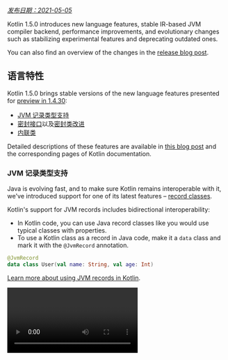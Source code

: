 [//]: # (title: Kotlin 1.5.0 的新特性)

_[发布日期：2021-05-05](releases.md#版本发布详情)_

Kotlin 1.5.0 introduces new language features, stable IR-based JVM compiler backend, performance improvements,
and evolutionary changes such as stabilizing experimental features and deprecating outdated ones.

You can also find an overview of the changes in the [release blog post](https://blog.jetbrains.com/kotlin/2021/04/kotlin-1-5-0-released/).

## 语言特性

Kotlin 1.5.0 brings stable versions of the new language features presented for [preview in 1.4.30](whatsnew1430.md#语言特性):
* [JVM 记录类型支持](#jvm-记录类型支持)
* [密封接口](#密封接口)以及[密封类改进](#包范围的密封类层次结构)
* [内联类](#内联类)

Detailed descriptions of these features are available in [this blog post](https://blog.jetbrains.com/kotlin/2021/02/new-language-features-preview-in-kotlin-1-4-30/)
and the corresponding pages of Kotlin documentation.

### JVM 记录类型支持

Java is evolving fast, and to make sure Kotlin remains interoperable with it, we've introduced support for one of its latest
features – [record classes](https://openjdk.java.net/jeps/395).

Kotlin's support for JVM records includes bidirectional interoperability:
* In Kotlin code, you can use Java record classes like you would use typical classes with properties.
* To use a Kotlin class as a record in Java code, make it a `data` class and mark it with the `@JvmRecord` annotation.

```kotlin
@JvmRecord
data class User(val name: String, val age: Int)
```

[Learn more about using JVM records in Kotlin](jvm-records.md).

<video href="iyEWXyuuseU" title="Support for JVM Records in Kotlin 1.5.0"/>

### 密封接口

Kotlin interfaces can now have the `sealed` modifier, which works on interfaces in the same way it works on classes: all
implementations of a sealed interface are known at compile time.

```kotlin
sealed interface Polygon
```

You can rely on that fact, for example, to write exhaustive `when` expressions.

```kotlin
fun draw(polygon: Polygon) = when (polygon) {
   is Rectangle -> // ...
   is Triangle -> // …
   // else is not needed - all possible implementations are covered
}

```

Additionally, sealed interfaces enable more flexible restricted class hierarchies because a class can directly inherit
more than one sealed interface.

```kotlin
class FilledRectangle: Polygon, Fillable
```

[Learn more about sealed interfaces](sealed-classes.md).

<video href="d_Mor21W_60" title="Sealed Interfaces and Sealed Classes Improvements"/>

### 包范围的密封类层次结构

Sealed classes can now have subclasses in all files of the same compilation unit
and the same package. Previously, all subclasses had to appear in the same file.

Direct subclasses may be top-level or nested inside any number of other named classes, named interfaces, or named objects.

The subclasses of a sealed class must have a name that is properly qualified – they cannot be local or anonymous objects.

[Learn more about sealed class hierarchies](sealed-classes.md#location-of-direct-subclasses).

### 内联类

Inline classes are a subset of [value-based](https://github.com/Kotlin/KEEP/blob/master/notes/value-classes.md) classes
that only hold values. You can use them as wrappers for a value of a certain type without the additional overhead that
comes from using memory allocations.

Inline classes can be declared with the `value` modifier before the name of the class:

```kotlin
value class Password(val s: String)
```

The JVM backend also requires a special `@JvmInline` annotation:

```kotlin
@JvmInline
value class Password(val s: String)
```

The `inline` modifier is now deprecated with a warning.

[Learn more about inline classes](inline-classes.md).

<video href="LpqvtgibbsQ" title="From Inline to Value Classes"/>

## Kotlin/JVM

Kotlin/JVM has received a number of improvements, both internal and user-facing. Here are the most notable among them:

* [稳定版 JVM IR 后端](#稳定版-jvm-ir-后端)
* [新的默认 JVM 目标：1.8](#新的默认-jvm-目标-1-8)
* [采用 invokedynamic 的 SAM 适配器](#采用-invokedynamic-的-sam-适配器)
* [采用 invokedynamic 的 lambda 表达式](#采用-invokedynamic-的-lambda-表达式)
* [@JvmDefault 与旧版 Xjvm-default 模式的弃用](#jvmdefault-与旧版-xjvm-default-模式的弃用)
* [处理可空性注解的改进](#处理可空性注解的改进)

### 稳定版 JVM IR 后端

The [IR-based backend](whatsnew14.md#新的-jvm-ir-后端) for the Kotlin/JVM compiler is now [Stable](components-stability.md)
and enabled by default.

Starting from [Kotlin 1.4.0](whatsnew14.md), early versions of the IR-based backend were available for preview, and it has
now become the default for language version `1.5`. The old backend is still used by default for earlier language versions.

You can find more details about the benefits of the IR backend and its future development in [this blog post](https://blog.jetbrains.com/kotlin/2021/02/the-jvm-backend-is-in-beta-let-s-make-it-stable-together/).

If you need to use the old backend in Kotlin 1.5.0, you can add the following lines to the project's configuration file:

* In Gradle:

 <tabs group="build-script">
 <tab title="Kotlin" group-key="kotlin">

 ```kotlin
 tasks.withType<org.jetbrains.kotlin.gradle.dsl.KotlinJvmCompile> {
   kotlinOptions.useOldBackend = true
 }
 ```

 </tab>
 <tab title="Groovy" group-key="groovy">

 ```groovy
 tasks.withType(org.jetbrains.kotlin.gradle.dsl.KotlinJvmCompile) {
  kotlinOptions.useOldBackend = true
 }
 ```

 </tab>
 </tabs>

* In Maven:

 ```xml
 <configuration>
     <args>
         <arg>-Xuse-old-backend</arg>
     </args>
 </configuration>
 ```

### 新的默认 JVM 目标：1.8

The default target version for Kotlin/JVM compilations is now `1.8`. The `1.6` target is deprecated.

If you need a build for JVM 1.6, you can still switch to this target. Learn how:

* [in Gradle](gradle.md#jvm-特有的属性)
* [in Maven](maven.md#jvm-特有的属性)
* [in the command-line compiler](compiler-reference.md#jvm-target-version)

### 采用 invokedynamic 的 SAM 适配器

Kotlin 1.5.0 now uses dynamic invocations (`invokedynamic`) for compiling SAM (Single Abstract Method) conversions:
* Over any expression if the SAM type is a [Java interface](java-interop.md#sam-转换)
* Over lambda if the SAM type is a [Kotlin functional interface](fun-interfaces.md#sam-转换)

The new implementation uses [`LambdaMetafactory.metafactory()`](https://docs.oracle.com/javase/8/docs/api/java/lang/invoke/LambdaMetafactory.html#metafactory-java.lang.invoke.MethodHandles.Lookup-java.lang.String-java.lang.invoke.MethodType-java.lang.invoke.MethodType-java.lang.invoke.MethodHandle-java.lang.invoke.MethodType-)
and auxiliary wrapper classes are no longer generated during compilation. This decreases the size of the application's JAR,
which improves the JVM startup performance.

To roll back to the old implementation scheme based on anonymous class generation, add the compiler option `-Xsam-conversions=class`.

Learn how to add compiler options in [Gradle](gradle.md#编译器选项), [Maven](maven.md#指定编译器选项), and the [command-line compiler](compiler-reference.md#编译器选项).

### 采用 invokedynamic 的 lambda 表达式

> Compiling plain Kotlin lambdas into invokedynamic is [Experimental](components-stability.md). It may be dropped or changed at any time.
> Opt-in is required (see details below), and you should use it only for evaluation purposes. We would appreciate hearing your feedback on it in [YouTrack](https://youtrack.jetbrains.com/issue/KT-45375).
>
{type="warning"}

Kotlin 1.5.0 is introducing experimental support for compiling plain Kotlin lambdas (which are not converted to an instance
of a functional interface) into dynamic invocations (`invokedynamic`). The implementation produces lighter binaries by using
[`LambdaMetafactory.metafactory()`](https://docs.oracle.com/javase/8/docs/api/java/lang/invoke/LambdaMetafactory.html#metafactory-java.lang.invoke.MethodHandles.Lookup-java.lang.String-java.lang.invoke.MethodType-java.lang.invoke.MethodType-java.lang.invoke.MethodHandle-java.lang.invoke.MethodType-),
which effectively generates the necessary classes at runtime. Currently, it has three limitations compared to ordinary
lambda compilation:

* A lambda compiled into invokedynamic is not serializable.
* Calling `toString()` on such a lambda produces a less readable string representation.
* Experimental [`reflect`](https://kotlinlang.org/api/latest/jvm/stdlib/kotlin.reflect.jvm/reflect.html) API does not support lambdas created with `LambdaMetafactory`.

To try this feature, add the `-Xlambdas=indy` compiler option. We would be grateful if you could share your feedback on it using
this [YouTrack ticket](https://youtrack.jetbrains.com/issue/KT-45375).

Learn how to add compiler options in [Gradle](gradle.md#编译器选项), [Maven](maven.md#指定编译器选项), and [command-line compiler](compiler-reference.md#编译器选项).

### @JvmDefault 与旧版 Xjvm-default 模式的弃用

Prior to Kotlin 1.4.0, there was the `@JvmDefault` annotation along with `-Xjvm-default=enable` and `-Xjvm-default=compatibility`
modes. They served to create the JVM default method for any particular non-abstract member in the Kotlin interface.

In Kotlin 1.4.0, we [introduced the new `Xjvm-default` modes](https://blog.jetbrains.com/kotlin/2020/07/kotlin-1-4-m3-generating-default-methods-in-interfaces/),
which switch on default method generation for the whole project.

In Kotlin 1.5.0, we are deprecating `@JvmDefault` and the old Xjvm-default modes: `-Xjvm-default=enable` and `-Xjvm-default=compatibility`.

[Learn more about default methods in the Java interop](java-to-kotlin-interop.md#接口中的默认方法).

### 处理可空性注解的改进

Kotlin supports handling type nullability information from Java with [nullability annotations](java-interop.md#可空性注解).
Kotlin 1.5.0 introduces a number of improvements for the feature:

* It reads nullability annotations on type arguments in compiled Java libraries that are used as dependencies.
* It supports nullability annotations with the `TYPE_USE` target for:
  * Arrays
  * Varargs
  * Fields
  * Type parameters and their bounds
  * Type arguments of base classes and interfaces
* If a nullability annotation has multiple targets applicable to a type, and one of these targets is `TYPE_USE`, then `TYPE_USE` is preferred.
  For example, the method signature `@Nullable String[] f()` becomes `fun f(): Array<String?>!` if `@Nullable` supports both
  `TYPE_USE` and `METHOD`as targets.

For these newly supported cases, using the wrong type nullability when calling Java from Kotlin produces warnings.
Use the `-Xtype-enhancement-improvements-strict-mode` compiler option to enable strict mode for these cases (with error reporting).

[Learn more about null-safety and platform types](java-interop.md#空安全与平台类型).

## Kotlin/Native

Kotlin/Native is now more performant and stable. The notable changes are:
* [性能提升](#性能提升)
* [停用内存泄漏检测器](#停用内存泄漏检测器)

### 性能提升

In 1.5.0, Kotlin/Native is receiving a set of performance improvements that speed up both compilation and execution.

[Compiler caches](https://blog.jetbrains.com/kotlin/2020/03/kotlin-1-3-70-released/#kotlin-native) are now supported in
debug mode for `linuxX64` (only on Linux hosts) and `iosArm64` targets. With compiler caches enabled, most debug compilations
complete much faster, except for the first one. Measurements showed about a 200% speed increase on our test projects.

To use compiler caches for new targets, opt in by adding the following lines to the project's `gradle.properties`:
* For `linuxX64` : `kotlin.native.cacheKind.linuxX64=static`
* For `iosArm64`: `kotlin.native.cacheKind.iosArm64=static`

If you encounter any issues after enabling the compiler caches, please report them to our issue tracker [YouTrack](https://kotl.in/issue).

Other improvements speed up the execution of Kotlin/Native code:
* Trivial property accessors are inlined.
* `trimIndent()` on string literals is evaluated during the compilation.

### 停用内存泄漏检测器

The built-in Kotlin/Native memory leak checker has been disabled by default.

It was initially designed for internal use, and it is able to find leaks only in a limited number of cases, not all of them.
Moreover, it later turned out to have issues that can cause application crashes. So we've decided to turn off the memory leak checker.

The memory leak checker can still be useful for certain cases, for example, unit testing. For these cases, you can enable
it by adding the following line of code:

```kotlin
Platform.isMemoryLeakCheckerActive = true
```

Note that enabling the checker for the application runtime is not recommended.

## Kotlin/JS

Kotlin/JS is receiving evolutionary changes in 1.5.0. We're continuing our work on moving the [JS IR compiler backend](js-ir-compiler.md)
towards stable and shipping other updates:

* [将 webpack 升级到版本 5](#升级到-webpack-5)
* [用于 IR 编译器的框架与库](#用于-ir-编译器的框架与库)

### 升级到 webpack 5

The Kotlin/JS Gradle plugin now uses webpack 5 for browser targets instead of webpack 4. This is a major webpack upgrade
that brings incompatible changes. If you're using a custom webpack configuration, be sure to check the [webpack 5 release notes](https://webpack.js.org/blog/2020-10-10-webpack-5-release/).

[Learn more about bundling Kotlin/JS projects with webpack](js-project-setup.md#webpack-绑定).

### 用于 IR 编译器的框架与库

> The Kotlin/JS IR compiler is in [Alpha](components-stability.md). It may change incompatibly and require manual migration
>in the future. We would appreciate your feedback on it in [YouTrack](https://youtrack.jetbrains.com/issues/KT).
>
{type="warning"}

Along with working on the IR-based backend for Kotlin/JS compiler, we encourage and help library authors to build their
projects in `both` mode. This means they are able to produce artifacts for both Kotlin/JS compilers, therefore growing
the ecosystem for the new compiler.

Many well-known frameworks and libraries are already available for the IR backend: [KVision](https://kvision.io/), [fritz2](https://www.fritz2.dev/),
[doodle](https://github.com/nacular/doodle), and others. If you're using them in your project, you can already build it
with the IR backend and see the benefits it brings.

If you're writing your own library, [compile it in the 'both' mode](js-ir-compiler.md#为-ir-编译器创作具有向后兼容性的库)
so that your clients can also use it with the new compiler.


## Kotlin 多平台

In Kotlin 1.5.0, [choosing a testing dependency for each platform has been simplified](#简化多平台项目中的测试依赖项用法)
and it is now done automatically by the Gradle plugin.

A new [API for getting a char category is now available in multiplatform projects](#用于获取字符类别的新版-api-现已对多平台代码可用).

## 标准库

The standard library has received a range of changes and improvements, from stabilizing experimental parts to adding new features:

* [稳定版无符号整数类型](#稳定版无符号整数类型)
* [稳定版用于大小写文本的区域设置无关 API](#稳定版用于大小写文本的区域设置无关-api)
* [稳定版字符到整数转换 API](#稳定版字符到整数转换-api)
* [稳定版 Path API](#稳定版-path-api)
* [趋负无穷截尾的除余运算](#趋负无穷截尾的除余运算)
* [Duration API 变更](#duration-api-变更)
* [用于获取字符类别的新版 API 现已对多平台代码可用](#用于获取字符类别的新版-api-现已对多平台代码可用)
* [新的集合函数 firstNotNullOf()](#新的集合函数-firstnotnullof)
* [String?.toBoolean() 的严格版本](#string-toboolean-的严格版本)

You can learn more about the standard library changes in [this blog post](https://blog.jetbrains.com/kotlin/2021/04/kotlin-1-5-0-rc-released).

<video href="MyTkiT2I6-8" title="New Standard Library Features"/>

### 稳定版无符号整数类型

The `UInt`, `ULong`, `UByte`, `UShort` unsigned integer types are now [Stable](components-stability.md). The same goes
for operations on these types, ranges, and progressions of them. Unsigned arrays and operations on them remain in Beta.

[Learn more about unsigned integer types](unsigned-integer-types.md).

### 稳定版用于大小写文本的区域设置无关 API

This release brings a new locale-agnostic API for uppercase/lowercase text conversion. It provides an alternative to the
`toLowerCase()`, `toUpperCase()`, `capitalize()`, and `decapitalize()` API functions, which are locale-sensitive.
The new API helps you avoid errors due to different locale settings.

Kotlin 1.5.0 provides the following fully [Stable](components-stability.md) alternatives:

* For `String` functions:

  |**早期版本**|**1.5.0 的另一选择**|
  | --- | --- |
  |`String.toUpperCase()`|`String.uppercase()`|
  |`String.toLowerCase()`|`String.lowercase()`|
  |`String.capitalize()`|`String.replaceFirstChar { it.uppercase() }`|
  |`String.decapitalize()`|`String.replaceFirstChar { it.lowercase() }`|

* For `Char` functions:

  |**早期版本**|**1.5.0 的另一选择**|
  | --- | --- |
  |`Char.toUpperCase()`|`Char.uppercaseChar(): Char`<br/>`Char.uppercase(): String`|
  |`Char.toLowerCase()`|`Char.lowercaseChar(): Char`<br/>`Char.lowercase(): String`|
  |`Char.toTitleCase()`|`Char.titlecaseChar(): Char`<br/>`Char.titlecase(): String`|

> For Kotlin/JVM, there are also overloaded `uppercase()`, `lowercase()`, and `titlecase()` functions with an explicit
> `Locale` parameter.
>
{type="note"}

The old API functions are marked as deprecated and will be removed in a future release.

See the full list of changes to the text processing functions in [KEEP](https://github.com/Kotlin/KEEP/blob/master/proposals/stdlib/locale-agnostic-case-conversions.md).

### 稳定版字符到整数转换 API

Starting from Kotlin 1.5.0, new char-to-code and char-to-digit conversion functions are [Stable](components-stability.md).
These functions replace the current API functions, which were often confused with the similar string-to-Int conversion.

The new API removes this naming confusion, making the code behavior more transparent and unambiguous.

This release introduces `Char` conversions that are divided into the following sets of clearly named functions:

* Functions to get the integer code of `Char` and to construct `Char` from the given code:

 ```kotlin
 fun Char(code: Int): Char
 fun Char(code: UShort): Char
 val Char.code: Int
 ```

* Functions to convert `Char` to the numeric value of the digit it represents:

 ```kotlin
 fun Char.digitToInt(radix: Int): Int
 fun Char.digitToIntOrNull(radix: Int): Int?
 ```

* An extension function for `Int` to convert the non-negative single digit it represents to the corresponding `Char` representation:

 ```kotlin
 fun Int.digitToChar(radix: Int): Char
 ```

The old conversion APIs, including `Number.toChar()` with its implementations (all except `Int.toChar()`) and `Char` extensions for conversion to a
numeric type, like `Char.toInt()`, are now deprecated.

[Learn more about the char-to-integer conversion API in KEEP](https://github.com/Kotlin/KEEP/blob/master/proposals/stdlib/char-int-conversions.md).

### 稳定版 Path API

The [experimental Path API](https://kotlinlang.org/api/latest/jvm/stdlib/kotlin.io.path/java.nio.file.-path/) with extensions
for `java.nio.file.Path` is now [Stable](components-stability.md).

```kotlin
// construct path with the div (/) operator
val baseDir = Path("/base")
val subDir = baseDir / "subdirectory"

// list files in a directory
val kotlinFiles: List<Path> = Path("/home/user").listDirectoryEntries("*.kt")
```

[Learn more about the Path API](whatsnew1420.md#java-nio-file-path-的扩展).

### 趋负无穷截尾的除余运算

New operations for modular arithmetics have been added to the standard library:
* `floorDiv()` returns the result of [floored division](https://en.wikipedia.org/wiki/Floor_and_ceiling_functions). It is available for integer types.
* `mod()` returns the remainder of floored division (_modulus_). It is available for all numeric types.

These operations look quite similar to the existing [division of integers](numbers.md#operations-on-numbers) and [rem()](https://kotlinlang.org/api/latest/jvm/stdlib/kotlin/-int/rem.html)
function (or the `%`operator), but they work differently on negative numbers:
* `a.floorDiv(b)` differs from a regular `/` in that `floorDiv` rounds the result down (towards the lesser integer),
  whereas `/` truncates the result to the integer closer to 0.
* `a.mod(b)` is the difference between `a` and `a.floorDiv(b) * b`. It's either zero or has the same sign as `b`,
  while `a % b` can have a different one.

```kotlin
fun main() {
//sampleStart
    println("Floored division -5/3: ${(-5).floorDiv(3)}")
    println( "Modulus: ${(-5).mod(3)}")
    
    println("Truncated division -5/3: ${-5 / 3}")
    println( "Remainder: ${-5 % 3}")
//sampleEnd    
}
```
{kotlin-runnable="true" kotlin-min-compiler-version="1.5"}

### Duration API 变更

> The Duration API is [Experimental](components-stability.md). It may be dropped or changed at any time.
> Use it only for evaluation purposes. We would appreciate hearing your feedback on it in [YouTrack](https://youtrack.jetbrains.com/issues/KT).
>
{type="warning"}

There is an experimental [Duration](https://kotlinlang.org/api/latest/jvm/stdlib/kotlin.time/-duration/) class for representing
duration amounts in different time units. In 1.5.0, the Duration API has received the following changes:

* Internal value representation now uses `Long` instead of `Double` to provide better precision.
* There is a new API for conversion to a particular time unit in `Long`. It comes to replace the old API, which operates
  with `Double` values and is now deprecated. For example, [`Duration.inWholeMinutes`](https://kotlinlang.org/api/latest/jvm/stdlib/kotlin.time/-duration/in-whole-minutes.html) returns the value of the duration
  expressed as `Long` and replaces `Duration.inMinutes`.
* There are new companion functions for constructing a `Duration` from a number. For example, [`Duration.seconds(Int)`](https://kotlinlang.org/api/latest/jvm/stdlib/kotlin.time/-duration/seconds.html)
  creates a `Duration` object representing an integer number of seconds. Old extension properties like `Int.seconds` are now deprecated.

```kotlin
import kotlin.time.Duration
import kotlin.time.ExperimentalTime

@ExperimentalTime
fun main() {
//sampleStart
    val duration = Duration.milliseconds(120000)
    println("There are ${duration.inWholeSeconds} seconds in ${duration.inWholeMinutes} minutes")
//sampleEnd
}
```
{kotlin-runnable="true" kotlin-min-compiler-version="1.5"}

### 用于获取字符类别的新版 API 现已对多平台代码可用

Kotlin 1.5.0 introduces the new API for getting a character's category according to Unicode in multiplatform projects.
Several functions are now available in all the platforms and in the common code.

Functions for checking whether a char is a letter or a digit:
* [`Char.isDigit()`](https://kotlinlang.org/api/latest/jvm/stdlib/kotlin.text/is-digit.html)
* [`Char.isLetter()`](https://kotlinlang.org/api/latest/jvm/stdlib/kotlin.text/is-letter.html)
* [`Char.isLetterOrDigit()`](https://kotlinlang.org/api/latest/jvm/stdlib/kotlin.text/is-letter-or-digit.html)

```kotlin
fun main() {
//sampleStart
    val chars = listOf('a', '1', '+')
    val (letterOrDigitList, notLetterOrDigitList) = chars.partition { it.isLetterOrDigit() }
    println(letterOrDigitList) // [a, 1]
    println(notLetterOrDigitList) // [+]
//sampleEnd    
}
```
{kotlin-runnable="true" kotlin-min-compiler-version="1.5"}

Functions for checking the case of a char:
* [`Char.isLowerCase()`](https://kotlinlang.org/api/latest/jvm/stdlib/kotlin.text/is-lower-case.html)
* [`Char.isUpperCase()`](https://kotlinlang.org/api/latest/jvm/stdlib/kotlin.text/is-upper-case.html)
* [`Char.isTitleCase()`](https://kotlinlang.org/api/latest/jvm/stdlib/kotlin.text/is-title-case.html)

```kotlin
fun main() {
//sampleStart
    val chars = listOf('ǅ', 'ǈ', 'ǋ', 'ǲ', '1', 'A', 'a', '+')
    val (titleCases, notTitleCases) = chars.partition { it.isTitleCase() }
    println(titleCases) // [ǅ, ǈ, ǋ, ǲ]
    println(notTitleCases) // [1, A, a, +]
//sampleEnd    
}
```
{kotlin-runnable="true" kotlin-min-compiler-version="1.5"}

Some other functions:
* [`Char.isDefined()`](https://kotlinlang.org/api/latest/jvm/stdlib/kotlin.text/is-defined.html)
* [`Char.isISOControl()`](https://kotlinlang.org/api/latest/jvm/stdlib/kotlin.text/is-i-s-o-control.html)

The property [`Char.category`](https://kotlinlang.org/api/latest/jvm/stdlib/kotlin.text/category.html) and its return type
enum class [`CharCategory`](https://kotlinlang.org/api/latest/jvm/stdlib/kotlin.text/-char-category/), which indicates
a char's general category according to Unicode, are now also available in multiplatform projects.

[Learn more about characters](characters.md).

### 新的集合函数 firstNotNullOf()

The new [`firstNotNullOf()`](https://kotlinlang.org/api/latest/jvm/stdlib/kotlin.collections/first-not-null-of.html) and [`firstNotNullOfOrNull()`](https://kotlinlang.org/api/latest/jvm/stdlib/kotlin.collections/first-not-null-of-or-null.html)
functions combine [`mapNotNull()`](https://kotlinlang.org/api/latest/jvm/stdlib/kotlin.collections/map-not-null.html)
with [`first()`](https://kotlinlang.org/api/latest/jvm/stdlib/kotlin.collections/first.html) or [`firstOrNull()`](https://kotlinlang.org/api/latest/jvm/stdlib/kotlin.collections/first-or-null.html).
They map the original collection with the custom selector function and return the first non-null value. If there is no such value,
`firstNotNullOf()` throws an exception, and `firstNotNullOfOrNull()` returns null.

```kotlin
fun main() {
//sampleStart
    val data = listOf("Kotlin", "1.5")
    println(data.firstNotNullOf(String::toDoubleOrNull))
    println(data.firstNotNullOfOrNull(String::toIntOrNull))
//sampleEnd
}
```
{kotlin-runnable="true" kotlin-min-compiler-version="1.5"}

### String?.toBoolean() 的严格版本

Two new functions introduce case-sensitive strict versions of the existing [String?.toBoolean()](https://kotlinlang.org/api/latest/jvm/stdlib/kotlin.text/to-boolean.html):
* [`String.toBooleanStrict()`](https://kotlinlang.org/api/latest/jvm/stdlib/kotlin.text/to-boolean-strict.html) throws an exception for all inputs except the literals `true` and `false`.
* [`String.toBooleanStrictOrNull()`](https://kotlinlang.org/api/latest/jvm/stdlib/kotlin.text/to-boolean-strict-or-null.html) returns null for all inputs except the literals `true` and `false`.

```kotlin
fun main() {
//sampleStart
    println("true".toBooleanStrict())
    println("1".toBooleanStrictOrNull())
    // println("1".toBooleanStrict()) // Exception
//sampleEnd    
}
```
{kotlin-runnable="true" kotlin-min-compiler-version="1.5"}

## kotlin-test 库
The [kotlin-test](https://kotlinlang.org/api/latest/kotlin.test/) library introduces some new features:
* [简化多平台项目中的测试依赖项用法](#简化多平台项目中的测试依赖项用法)
* [Kotlin/JVM 源代码集测试框架的自动选择](#kotlin-jvm-源代码集测试框架的自动选择)
* [断言函数更新](#断言函数更新)

### 简化多平台项目中的测试依赖项用法

Now you can use the `kotlin-test` dependency to add dependencies for testing in the `commonTest` source set, and the 
Gradle plugin will infer the corresponding platform dependencies for each test source set:
* `kotlin-test-junit` for JVM source sets, see [automatic choice of a testing framework for Kotlin/JVM source sets](#kotlin-jvm-源代码集测试框架的自动选择)
* `kotlin-test-js` for Kotlin/JS source sets
* `kotlin-test-common` and `kotlin-test-annotations-common` for common source sets
* No extra artifact for Kotlin/Native source sets

Additionally, you can use the `kotlin-test` dependency in any shared or platform-specific source set.

An existing kotlin-test setup with explicit dependencies will continue to work both in Gradle and in Maven.

Learn more about [setting dependencies on test libraries](gradle.md#set-dependencies-on-test-libraries).

### Kotlin/JVM 源代码集测试框架的自动选择

The Gradle plugin now chooses and adds a dependency on a testing framework automatically. All you need to do is add
the dependency `kotlin-test` in the common source set.

Gradle uses JUnit 4 by default. Therefore, the `kotlin("test")` dependency resolves to the variant for JUnit 4, 
namely `kotlin-test-junit`:

<tabs group="build-script">
<tab title="Kotlin" group-key="kotlin">

```kotlin
kotlin {
    sourceSets {
        val commonTest by getting {
            dependencies {
                implementation(kotlin("test")) // This brings the dependency
                                               // on JUnit 4 transitively
            }
        }
    }
}
```

</tab>
<tab title="Groovy" group-key="groovy">

```groovy
kotlin {
    sourceSets {
        commonTest {
            dependencies {
                implementation kotlin("test") // This brings the dependency 
                                              // on JUnit 4 transitively
            }
        }
    }
}
```

</tab>
</tabs>

You can choose JUnit 5 or TestNG by calling [`useJUnitPlatform()`]( https://docs.gradle.org/current/javadoc/org/gradle/api/tasks/testing/Test.html#useJUnitPlatform)
or [`useTestNG()`](https://docs.gradle.org/current/javadoc/org/gradle/api/tasks/testing/Test.html#useTestNG) in the test task:

```groovy
tasks {
    test {
        // enable TestNG support
        useTestNG()
        // or
        // enable JUnit Platform (a.k.a. JUnit 5) support
        useJUnitPlatform()
    }
}
```

You can disable automatic testing framework selection by adding the line `kotlin.test.infer.jvm.variant=false`
to the project's `gradle.properties`.

Learn more about [setting dependencies on test libraries](gradle.md#set-dependencies-on-test-libraries).

### 断言函数更新

This release brings new assertion functions and improves the existing ones.

The `kotlin-test` library now has the following features:

* **检测值的类型**

  You can use the new `assertIs<T>` and `assertIsNot<T>` to check the type of a value:

  ```kotlin
  @Test
  fun testFunction() {
      val s: Any = "test"
      assertIs<String>(s)  // throws AssertionError mentioning the actual type of s if the assertion fails
      // can now print s.length because of contract in assertIs
      println("${s.length}")
  }
  ```

  Because of type erasure, this assert function only checks whether the `value` is of the `List` type in the following example and doesn't check whether it's a list of the particular `String` element type:  `assertIs<List<String>>(value)`.

* **比较数组、序列以及任意可迭代容器的内容**

  There is a new set of overloaded `assertContentEquals()` functions for comparing content for different collections that don't implement [structural equality](equality.md#结构相等):

  ```kotlin
  @Test
  fun test() {
      val expectedArray = arrayOf(1, 2, 3)
      val actualArray = Array(3) { it + 1 }
      assertContentEquals(expectedArray, actualArray)
  }
  ```

* **`Double` and `Float` 数值的 `assertEquals()` 与 `assertNotEquals()` 的新的重载**

  There are new overloads for the `assertEquals()` function that make it possible to compare two `Double` or `Float` numbers with absolute precision. The precision value is specified as the third parameter of the function:

  ```kotlin
   @Test
  fun test() {
      val x = sin(PI)

      // precision parameter
      val tolerance = 0.000001

      assertEquals(0.0, x, tolerance)
  }
  ```

* **用于检测集合与元素内容的新函数**

  You can now check whether the collection or element contains something with the `assertContains()` function.
  You can use it with Kotlin collections and elements that have the `contains()` operator, such as `IntRange`, `String`, and others:

  ```kotlin
  @Test
  fun test() {
      val sampleList = listOf<String>("sample", "sample2")
      val sampleString = "sample"
      assertContains(sampleList, sampleString)  // element in collection
      assertContains(sampleString, "amp")       // substring in string
  }
  ```

* **`assertTrue()`、 `assertFalse()`、 `expect()` 现在是内联函数**

  From now on, you can use these as inline functions, so it's possible to call [suspend functions](composing-suspending-functions.md) inside a lambda expression:

  ```kotlin
  @Test
  fun test() = runBlocking<Unit> {
      val deferred = async { "Kotlin is nice" }
      assertTrue("Kotlin substring should be present") {
          deferred.await() .contains("Kotlin")
      }
  }
  ```

## kotlinx 库

Along with Kotlin 1.5.0, we are releasing new versions of the kotlinx libraries:
* `kotlinx.coroutines` [1.5.0-RC](#coroutines-1-5-0-rc)
* `kotlinx.serialization` [1.2.1](#serialization-1-2-1)
* `kotlinx-datetime` [0.2.0](#datetime-0-2-0)

### coroutines 1.5.0-RC

`kotlinx.coroutines` [1.5.0-RC](https://github.com/Kotlin/kotlinx.coroutines/releases/tag/1.5.0-RC) is here with:
* [New channels API](channels.md)
* Stable [reactive integrations](async-programming.md#反应式扩展)
* And more

Starting with Kotlin 1.5.0, [experimental coroutines](whatsnew14.md#排除弃用的实验性协程)
are disabled and the `-Xcoroutines=experimental` flag is no longer supported.

Learn more in the [changelog](https://github.com/Kotlin/kotlinx.coroutines/releases/tag/1.5.0-RC) and the
[`kotlinx.coroutines` 1.5.0 release blog post](https://blog.jetbrains.com/kotlin/2021/05/kotlin-coroutines-1-5-0-released/).

<video href="EVLnWOcR0is" title="kotlinx.coroutines 1.5.0"/>

### serialization 1.2.1

`kotlinx.serialization` [1.2.1](https://github.com/Kotlin/kotlinx.serialization/releases/tag/v1.2.1) is here with:
* Improvements to JSON serialization performance
* Support for multiple names in JSON serialization
* Experimental .proto schema generation from `@Serializable` classes
* And more

Learn more in the [changelog](https://github.com/Kotlin/kotlinx.serialization/releases/tag/v1.2.1) and the
[`kotlinx.serialization` 1.2.1 release blog post](https://blog.jetbrains.com/kotlin/2021/05/kotlinx-serialization-1-2-released/).

<video href="698I_AH8h6s" title="kotlinx.serialization 1.2.1"/>

### dateTime 0.2.0

`kotlinx-datetime` [0.2.0](https://github.com/Kotlin/kotlinx-datetime/releases/tag/v0.2.0) is here with:
* `@Serializable` Datetime objects
* Normalized API of `DateTimePeriod` and `DatePeriod`
* And more

Learn more in the [changelog](https://github.com/Kotlin/kotlinx-datetime/releases/tag/v0.2.0) and the
[`kotlinx-datetime` 0.2.0 release blog post](https://blog.jetbrains.com/kotlin/2021/05/kotlinx-datetime-0-2-0-is-out/).

## 迁移到 Kotlin 1.5.0

IntelliJ IDEA and Android Studio will suggest updating the Kotlin plugin to 1.5.0 once it is available.

To migrate existing projects to Kotlin 1.5.0, just change the Kotlin version to `1.5.0` and re-import your Gradle or Maven
project. [Learn how to update to Kotlin 1.5.0](releases.md#更新到新版本).

To start a new project with Kotlin 1.5.0, update the Kotlin plugin and run the Project Wizard from **File** \| **New** \|
**Project**.

The new command-line compiler is available for downloading on the [GitHub release page](https://github.com/JetBrains/kotlin/releases/tag/v1.5.0).

Kotlin 1.5.0 is a [feature release](kotlin-evolution.md#特性发布与增量发布) and therefore can
bring incompatible changes to the language. Find the detailed list of such changes in the [Compatibility Guide for Kotlin 1.5](compatibility-guide-15.md).
